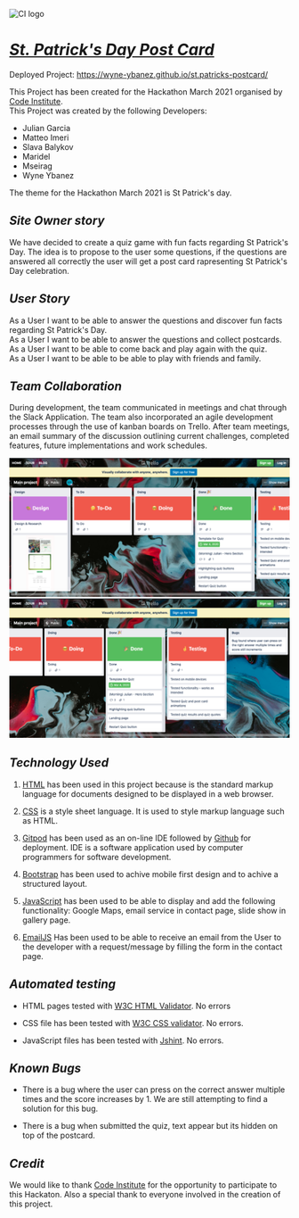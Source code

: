 ![CI logo](https://codeinstitute.s3.amazonaws.com/fullstack/ci_logo_small.png)

# [**_St. Patrick's Day Post Card_**](https://wyne-ybanez.github.io/st.patricks-postcard/)

Deployed Project: https://wyne-ybanez.github.io/st.patricks-postcard/

This Project has been created for the Hackathon March 2021 organised by [Code Institute](https://codeinstitute.net/).  
This Project was created by the following Developers:

- Julian Garcia
- Matteo Imeri
- Slava Balykov
- Maridel
- Mseirag
- Wyne Ybanez

The theme for the Hackathon March 2021 is St Patrick's day.

## **_Site Owner story_**

We have decided to create a quiz game with fun facts regarding St Patrick's Day. The idea is to propose to the user some questions, if the questions are answered all correctly the user will get a post card rapresenting St Patrick's Day celebration.

## **_User Story_**
As a User I want to be able to answer the questions and discover fun facts regarding St Patrick's Day.  
As a User I want to be able to answer the questions and collect postcards.  
As a User I want to be able to come back and play again with the quiz.  
As a User I want to be able to be able to play with friends and family.  

## **_Team Collaboration_**
During development, the team communicated in meetings and chat through the Slack Application. The team also incorporated an agile development processes through the use of kanban boards on Trello. After team meetings, an email summary of the discussion outlining current challenges, completed features, future implementations and work schedules.

![Trello_board](images/Trello.png)
![Trello_board2](images/Trello_board.png)

## **_Technology Used_**
1. [HTML](https://en.wikipedia.org/wiki/HTML) has been used in this project because is the standard markup language for documents designed to be displayed in a web browser.

2. [CSS](https://en.wikipedia.org/wiki/CSS)
is a style sheet language. It is used to style markup language such as HTML.

3. [Gitpod](https://gitpod.io/) has been used as an on-line IDE followed by [Github](https://github.com/) for deployment. IDE is a software application used by computer programmers for software development.

4. [Bootstrap](https://getbootstrap.com/) has been used to achive mobile first design and to achive a structured layout. 

5. [JavaScript](https://www.javascript.com/) has been used to be able to display and add the following functionality: Google Maps, email service in contact page, slide show in gallery page.

6. [EmailJS](https://www.emailjs.com/) Has been used to be able to receive an email from the User to the developer with a request/message by filling the form in  the contact page.  

## **_Automated testing_**

* HTML pages tested with [W3C HTML Validator](https://validator.w3.org/#validate_by_input).  No errors

* CSS file has been tested with [W3C CSS validator](https://jigsaw.w3.org/css-validator/). No errors.

* JavaScript files has been tested with [Jshint](https://jshint.com/). No errors.

## **_Known Bugs_**

* There is a bug where the user can press on the correct answer multiple times and the score increases by 1. We are still attempting to find a solution for this bug.

* There is a bug when submitted the quiz, text appear but its hidden on top of the postcard.

## **_Credit_**

We would like to thank [Code Institute](https://codeinstitute.net/) for the opportunity to participate to this Hackaton. Also a special thank to everyone involved in the creation of this project.

